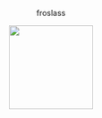 <p align="center"> froslass
<p align="center">
<a href="https://osu.ppy.sh/users/18090086">
  <img src="https://a.ppy.sh/18090086"  
       width="150"
       height="150"></a>
<p align="center"> 
